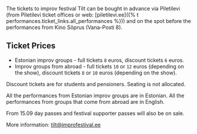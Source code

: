 The tickets to improv festival Tilt can be bought in advance via Piletilevi 
(from Piletilevi ticket offices or web: [piletilevi.ee]({% t performances.ticket_links.all_performances %})) 
and on the spot before the performances from Kino Sõprus (Vana-Posti 8).

## Ticket Prices

- Estonian improv groups - full tickets `8` euros, discount tickets `6` euros.
- Improv groups from abroad - full tickets `10` or `12` euros (depending on the show), discount tickets `8` or `10` euros (depending on the show).

Discount tickets are for students and pensioners. Seating is not allocated.

All the performances from Estonian improv groups are in Estonian. All the performances from groups that come from abroad are in English.

From 15.09 day passes and festival supporter passes will also be on sale.

More information: tilt@improfestival.ee
